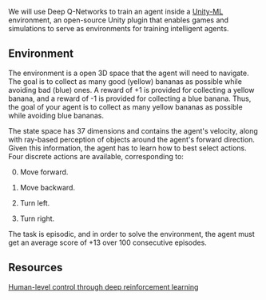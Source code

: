 
We will use Deep Q-Networks to train an agent inside a [Unity-ML](https://github.com/Unity-Technologies/ml-agents) environment, an open-source Unity plugin that enables games and simulations to serve as environments for training intelligent agents.

## Environment
The environment is a open 3D space that the agent will need to navigate. The goal is to collect as many good (yellow) bananas as possible while avoiding bad (blue) ones. 
A reward of +1 is provided for collecting a yellow banana, and a reward of -1 is provided for collecting a blue banana. Thus, the goal of your agent is to collect as many yellow bananas as possible while avoiding blue bananas.

The state space has 37 dimensions and contains the agent's velocity, along with ray-based perception of objects around the agent's forward direction. Given this information, the agent has to learn how to best select actions. Four discrete actions are available, corresponding to:

0. Move forward.

1. Move backward.

2. Turn left.

3. Turn right.

The task is episodic, and in order to solve the environment, the agent must get an average score of +13 over 100 consecutive episodes.




## Resources
[Human-level control through deep reinforcement learning](https://storage.googleapis.com/deepmind-media/dqn/DQNNaturePaper.pdf)



